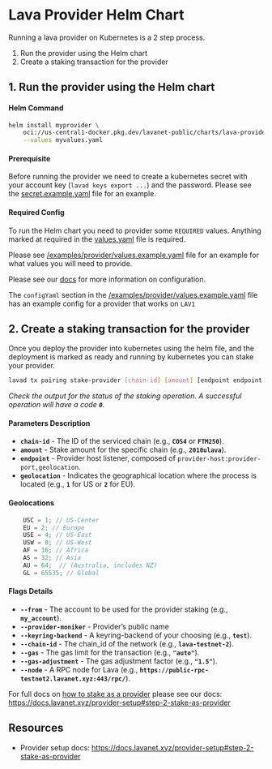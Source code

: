 # Lava Provider Helm Chart

Running a lava provider on Kubernetes is a 2 step process.

1. Run the provider using the Helm chart
2. Create a staking transaction for the provider

## 1. Run the provider using the Helm chart

#### Helm Command

```bash
helm install myprovider \
    oci://us-central1-docker.pkg.dev/lavanet-public/charts/lava-provider \
    --values myvalues.yaml
```

#### Prerequisite

Before running the provider we need to create a kubernetes secret with your account key (`lavad keys export ...`) and the password.
Please see the [secret.example.yaml](secret.example.yaml) file for an example.

#### Required Config
To run the Helm chart you need to provider some `REQUIRED` values. Anything marked at required in the [values.yaml](values.yaml) file is required.

Please see [/examples/provider/values.example.yaml](/examples/provider/values.example.yaml) file for an example for what values you will need to provide.

Please see our [docs](https://docs.lavanet.xyz/provider-setup) for more information on configuration. 

The `configYaml` section in the [/examples/provider/values.example.yaml](/examples/provider/values.example.yaml) file has an example config for a provider that works on `LAV1`


## 2. Create a staking transaction for the provider

Once you deploy the provider into kubernetes using the helm file, and the deployment is marked as ready and running by kubernetes you can stake your provider.

```bash
lavad tx pairing stake-provider [chain-id] [amount] [endpoint endpoint ...] [geolocation] [flags]
```

*Check the output for the status of the staking operation. A successful operation will have a code **`0`**.*

#### Parameters Description

- **`chain-id`** - The ID of the serviced chain (e.g., **`COS4`** or **`FTM250`**).
- **`amount`** - Stake amount for the specific chain (e.g., **`2010ulava`**).
- **`endpoint`** - Provider host listener, composed of `provider-host:provider-port,geolocation`.
- **`geolocation`** - Indicates the geographical location where the process is located (e.g., **`1`** for US or **`2`** for EU).

#### Geolocations

```javascript    
    USC = 1; // US-Center
    EU = 2; // Europe
    USE = 4; // US-East
    USW = 8; // US-West
    AF = 16; // Africa
    AS = 32; // Asia
    AU = 64;  // (Australia, includes NZ)
    GL = 65535; // Global
```


#### Flags Details

- **`--from`** - The account to be used for the provider staking (e.g., **`my_account`**).
- **`--provider-moniker`** - Provider’s public name
- **`--keyring-backend`** - A keyring-backend of your choosing (e.g., **`test`**).
- **`--chain-id`** - The chain_id of the network (e.g., **`lava-testnet-2`**).
- **`--gas`** - The gas limit for the transaction (e.g., **`"auto"`**).
- **`--gas-adjustment`** - The gas adjustment factor (e.g., **`"1.5"`**).
- **`--node`** - A RPC node for Lava (e.g., **`https://public-rpc-testnet2.lavanet.xyz:443/rpc/`**).


For full docs on [how to stake as a provider](https://docs.lavanet.xyz/provider-setup#step-2-stake-as-provider) please see our docs: https://docs.lavanet.xyz/provider-setup#step-2-stake-as-provider

## Resources

- Provider setup docs: https://docs.lavanet.xyz/provider-setup#step-2-stake-as-provider
